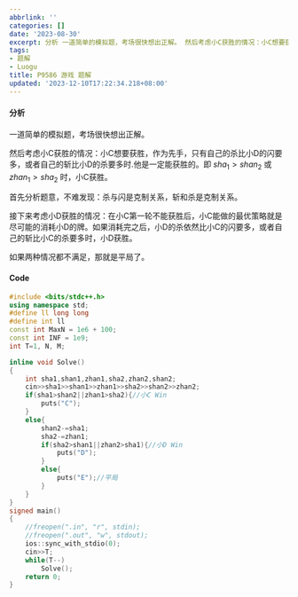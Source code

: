 ```yaml
---
abbrlink: ''
categories: []
date: '2023-08-30'
excerpt: 分析 一道简单的模拟题，考场很快想出正解。 然后考虑小C获胜的情况：小C想要获胜，作为先手，只有自己的杀比小D的闪要多，或者自己的斩比小D的杀要多时.他是一定能获胜的。即 ​sha_1&gt;shan_2 或 ​zhan_1&gt;sha_2 时，小C获胜。 首先分析题意，不难发现：杀与闪是克制关系，斩和杀是克制关系。 接下来考虑小D获胜的情况：在小C第一轮不能获胜后，小C能做的最优策略就是尽可能...
tags:
- 题解
- Luogu
title: P9586 游戏 题解
updated: '2023-12-10T17:22:34.218+08:00'
---
```

#### 分析

一道简单的模拟题，考场很快想出正解。

然后考虑小C获胜的情况：小C想要获胜，作为先手，只有自己的杀比小D的闪要多，或者自己的斩比小D的杀要多时.他是一定能获胜的。即 $sha_1>shan_2$ 或 $zhan_1>sha_2$ 时，小C获胜。

首先分析题意，不难发现：杀与闪是克制关系，斩和杀是克制关系。

接下来考虑小D获胜的情况：在小C第一轮不能获胜后，小C能做的最优策略就是尽可能的消耗小D的牌。如果消耗完之后，小D的杀依然比小C的闪要多，或者自己的斩比小C的杀要多时，小D获胜。

如果两种情况都不满足，那就是平局了。

#### Code

```cpp
#include <bits/stdc++.h>
using namespace std;
#define ll long long
#define int ll
const int MaxN = 1e6 + 100;
const int INF = 1e9;
int T=1, N, M;

inline void Solve()
{
    int sha1,shan1,zhan1,sha2,zhan2,shan2;
    cin>>sha1>>shan1>>zhan1>>sha2>>shan2>>zhan2;
    if(sha1>shan2||zhan1>sha2){//小C Win
        puts("C");
    }
    else{
        shan2-=sha1;
        sha2-=zhan1;
        if(sha2>shan1||zhan2>sha1){//小D Win
            puts("D");
        }
        else{
            puts("E");//平局
        }
    }
}
signed main()
{
    //freopen(".in", "r", stdin);
    //freopen(".out", "w", stdout);
    ios::sync_with_stdio(0);
    cin>>T;
    while(T--)
        Solve();
    return 0;
}

```
